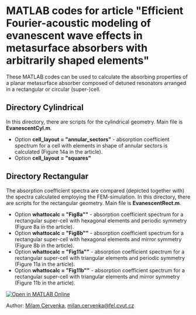 # MATLAB codes for article "Efficient Fourier-acoustic modeling of evanescent wave effects in metasurface absorbers with arbitrarily shaped elements"

These MATLAB codes can be used to calculate the absorbing properties of a planar metasurface absorber composed of detuned resonators arranged in a rectangular or circular (super-)cell. 

## Directory Cylindrical
In this directory, there are scripts for the cylindrical geometry. Main file is **EvanescentCyl.m**.
* Option **cell_layout = "annular_sectors"** - absorption coefficient spectrum for a cell with elements in shape of annular sectors is calculated (Figure 14a in the article).
* Option **cell_layout = "squares"** 

## Directory Rectangular

The absorption coefficient spectra are compared (depicted together with) the spectra calculated employing the FEM-simulation. 
In this directory, there are scripts for the rectangular geometry. Main file is **EvanescentRect.m**.
* Option **whattocalc = "Fig8a""** - absorption coefficient spectrum for a rectangular super-cell with hexagonal elements and periodic symmetry  (Figure 8a in the article).
* Option **whattocalc = "Fig8b""** - absorption coefficient spectrum for a rectangular super-cell with hexagonal elements and mirror symmetry  (Figure 8b in the article).
* Option **whattocalc = "Fig11a""** - absorption coefficient spectrum for a rectangular super-cell with triangular elements and periodic symmetry  (Figure 11a in the article).
* Option **whattocalc = "Fig11b""** - absorption coefficient spectrum for a rectangular super-cell with triangular elements and mirror symmetry  (Figure 11b in the article).

[![Open in MATLAB Online](https://www.mathworks.com/images/responsive/global/open-in-matlab-online.svg)](https://matlab.mathworks.com/open/github/v1?repo=MilanCervenka/EvanescentFourier)

Author: [Milam Cervenka](https://phys.fel.cvut.cz/en/person/?who=cervenm3&jaz=en), <milan.cervenka@fel.cvut.cz>

